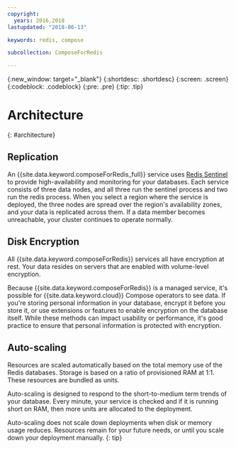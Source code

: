```yaml
---
copyright:
  years: 2016,2018
lastupdated: "2018-06-13"

keywords: redis, compose

subcollection: ComposeForRedis

---
```


{:new_window: target="_blank"}
{:shortdesc: .shortdesc}
{:screen: .screen}
{:codeblock: .codeblock}
{:pre: .pre}
{:tip: .tip}

# Architecture 
{: #architecture}

## Replication

An {{site.data.keyword.composeForRedis_full}} service uses [Redis Sentinel](https://redis.io/topics/sentinel) to provide high-availability and monitoring for your databases. Each service consists of three data nodes, and all three run the sentinel process and two run the redis process. When you select a region where the service is deployed, the three nodes are spread over the region's availability zones, and your data is replicated across them. If a data member becomes unreachable, your cluster continues to operate normally.

## Disk Encryption

All {{site.data.keyword.composeForRedis}} services all have encryption at rest. Your data resides on servers that are enabled with volume-level encryption. 

Because {{site.data.keyword.composeForRedis}} is a managed service, it's possible for {{site.data.keyword.cloud}} Compose operators to see data. If you're storing personal information in your database, encrypt it before you store it, or use extensions or features to enable encryption on the database itself. While these methods can impact usability or performance, it's good practice to ensure that personal information is protected with encryption.

## Auto-scaling

Resources are scaled automatically based on the total memory use of the Redis databases. Storage is based on a ratio of provisioned RAM at 1:1. These resources are bundled as units.

Auto-scaling is designed to respond to the short-to-medium term trends of your database. Every minute, your service is checked and if it is running short on RAM, then more units are allocated to the deployment. 

Auto-scaling does not scale down deployments when disk or memory usage reduces. Resources remain for your future needs, or until you scale down your deployment manually.
{: tip}